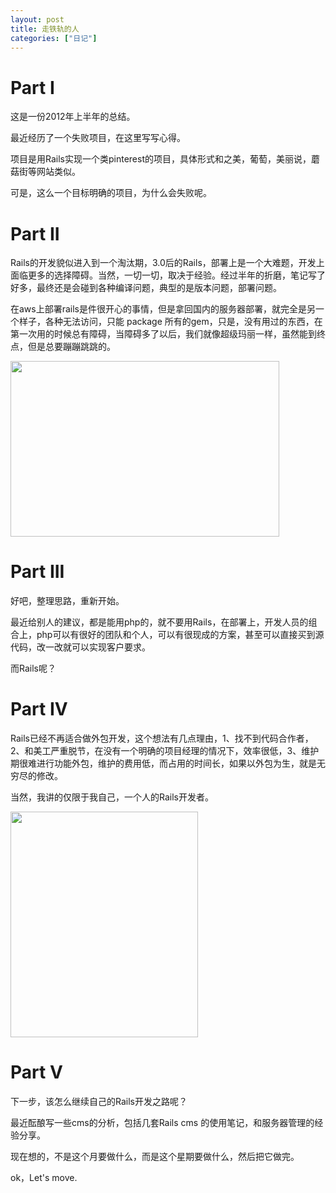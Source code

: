 ```yaml
---
layout: post
title: 走铁轨的人
categories: ["日记"]
---
```



# Part I

这是一份2012年上半年的总结。

最近经历了一个失败项目，在这里写写心得。

项目是用Rails实现一个类pinterest的项目，具体形式和之美，葡萄，美丽说，蘑菇街等网站类似。

可是，这么一个目标明确的项目，为什么会失败呢。

# Part II

Rails的开发貌似进入到一个淘汰期，3.0后的Rails，部署上是一个大难题，开发上面临更多的选择障碍。当然，一切一切，取决于经验。经过半年的折磨，笔记写了好多，最终还是会碰到各种编译问题，典型的是版本问题，部署问题。

在aws上部署rails是件很开心的事情，但是拿回国内的服务器部署，就完全是另一个样子，各种无法访问，只能 package 所有的gem，只是，没有用过的东西，在第一次用的时候总有障碍，当障碍多了以后，我们就像超级玛丽一样，虽然能到终点，但是总要蹦蹦跳跳的。

<a href="http://railser.cn/wp-content/uploads/01200000007181115881009551065.jpg"><img class="aligncenter size-full wp-image-668" title="01200000007181115881009551065" src="http://railser.cn/wp-content/uploads/01200000007181115881009551065.jpg" alt="" width="430" height="281" /></a>

# Part III

好吧，整理思路，重新开始。

最近给别人的建议，都是能用php的，就不要用Rails，在部署上，开发人员的组合上，php可以有很好的团队和个人，可以有很现成的方案，甚至可以直接买到源代码，改一改就可以实现客户要求。

而Rails呢？

# Part IV

Rails已经不再适合做外包开发，这个想法有几点理由，1、找不到代码合作者，2、和美工严重脱节，在没有一个明确的项目经理的情况下，效率很低，3、维护期很难进行功能外包，维护的费用低，而占用的时间长，如果以外包为生，就是无穷尽的修改。

当然，我讲的仅限于我自己，一个人的Rails开发者。

<a href="http://railser.cn/wp-content/uploads/1282236489274.jpg"><img src="http://railser.cn/wp-content/uploads/1282236489274.jpg" alt="" width="300" height="361" /></a>


# Part V

下一步，该怎么继续自己的Rails开发之路呢？

最近酝酿写一些cms的分析，包括几套Rails cms 的使用笔记，和服务器管理的经验分享。

现在想的，不是这个月要做什么，而是这个星期要做什么，然后把它做完。

ok，Let's move.

